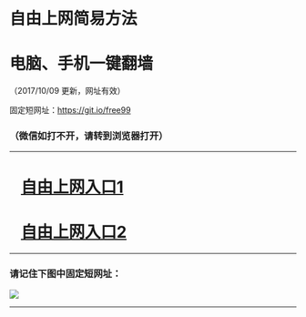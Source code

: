 ﻿# 自由上网简易方法

# 电脑、手机一键翻墙

（2017/10/09 更新，网址有效）

固定短网址：https://git.io/free99

### （微信如打不开，请转到浏览器打开）


***





# &nbsp;&nbsp; <a href="http://ft544818785.fwq-tz-1001.info/fwqtz01.html?t=10090012713 " target="_blank">自由上网入口1</a>
# &nbsp;&nbsp; <a href="http://ft3142025691.fwq-tz-1002.info/fwqtz02.html?t=100900118237 " target="_blank">自由上网入口2</a>
***

### 请记住下图中固定短网址：

<img src="https://s3-us-west-2.amazonaws.com/fwq-1001/yjfq-20170905okok.png" /> 


***

